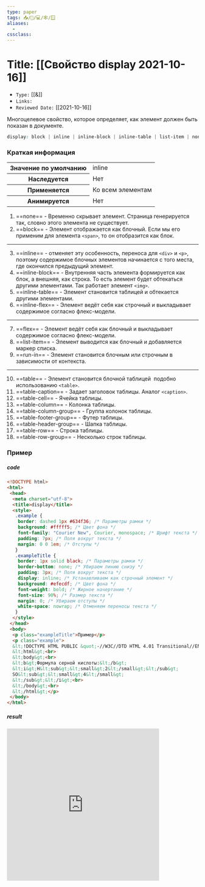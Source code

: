 ```yaml
---
type: paper
tags: 📥️/📜️/💻/🕸/🪟
aliases:
  - 
cssclass: 
---
```




# Title: **[[Свойство display 2021-10-16]]**
- `Type:` [[&]]
- `Links:`
- `Reviewed Date:` [[2021-10-16]]


Многоцелевое свойство, которое определяет, как элемент должен быть показан в документе.

```css
display: block | inline | inline-block | inline-table | list-item | none | run-in | table | table-caption | table-cell | table-column-group | table-column | table-footer-group | table-header-group | table-row | table-row-group
```

### Краткая информация
<table>
	<tbody>
		<tr>
			<th>Значение по умолчанию </th>
			<td class="value">inline</td>
		</tr>
		<tr>
			<th>Наследуется</th>
			<td>Нет</td>
		</tr>
		<tr>
			<th>Применяется</th>
			<td>Ко всем элементам </td>
		</tr>
		<tr>
			<th>Анимируется</th>
			<td>Нет</td>
		</tr>
	</tbody>
</table>

1. ==none== - Временно скрывает элемент. Страница генерируется так, словно этого элемента не существует.
2. ==block== - Элемент отображается как блочный. Если мы его применим для элемента `<span>`, то он отобразится как блок.
---

3. ==inline== - отменяет эту особенность, переноса для `<div>` и `<p>`, поэтому содержимое блочных элементов начинается с того места, где окончился предыдущий элемент.
4. ==inline-block== - Внутренняя часть элемента формируется как блок, а внешняя, как строка. То есть элемент будет обтекаться другими элементами. Так работает элемент `<img>`.
5. ==inline-table== - Элемент становится таблицей и обтекается другими элементами.
6. ==inline-flex== - Элемент ведёт себя как строчный и выкладывает содержимое согласно флекс-модели.

---

7. ==flex== - Элемент ведёт себя как блочный и выкладывает содержимое согласно флекс-модели.
8. ==list-item== - Элемент выводится как блочный и добавляется маркер списка.
9. ==run-in== - Элемент становится блочным или строчным в зависимости от контекста.
---

10. ==table== - Элемент становится блочной таблицей  подобно использованию `<table>`.
11.  ==table-caption== - Задает заголовок таблицы. Аналог `<caption>`.
12.  ==table-cell== - Ячейка таблицы.
13.  ==table-column== - Колонка таблицы.
14.  ==table-column-group== - Группа колонок таблицы.
15.  ==table-footer-group== - Футер таблицы.
16.  ==table-header-group== - Шапка таблицы.
17.  ==table-row== - Строка таблицы.
18.  ==table-row-group== - Несколько строк таблицы.


### Пример

##### code

```html
<!DOCTYPE html>
<html>
 <head>
  <meta charset="utf-8">
  <title>display</title>
  <style>
   .example {
    border: dashed 1px #634f36; /* Параметры рамки */
    background: #fffff5; /* Цвет фона */
    font-family: "Courier New", Courier, monospace; /* Шрифт текста */
    padding: 7px; /* Поля вокруг текста */
    margin: 0 0 1em; /* Отступы */
   }
   .exampleTitle {
    border: 1px solid black; /* Параметры рамки */
    border-bottom: none; /* Убираем линию снизу */
    padding: 3px; /* Поля вокруг текста */
    display: inline; /* Устанавливаем как строчный элемент */
    background: #efecdf; /* Цвет фона */
    font-weight: bold; /* Жирное начертание */
    font-size: 90%; /* Размер текста */
    margin: 0; /* Убираем отступы */
    white-space: nowrap; /* Отменяем переносы текста */
   }
  </style>
 </head> 
 <body> 
  <p class="exampleTitle">Пример</p>
  <p class="example">
  &lt;!DOCTYPE HTML PUBLIC &quot;-//W3C//DTD HTML 4.01 Transitional//EN&quot;&gt;<br>
  &lt;html&gt;<br>
  &lt;body&gt;<br>
  &lt;b&gt;Формула серной кислоты:&lt;/b&gt;
  &lt;i&gt;H&lt;sub&gt;&lt;small&gt;2&lt;/small&gt;&lt;/sub&gt;
  SO&lt;sub&gt;&lt;small&gt;4&lt;/small&gt;
  &lt;/sub&gt;&lt;/i&gt;<br>
  &lt;/body&gt;<br>
  &lt;/html&gt;</p>
 </body>
</html>
```


##### result
<iframe src="http://localhost:50000/DISPLAY_primer.html" style="background: white; border: none; width: 400px; height: 400px;"/></iframe>
